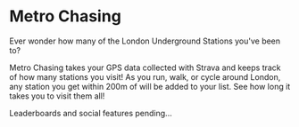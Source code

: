 # Metro Chasing

Ever wonder how many of the London Underground Stations you've been to?

Metro Chasing takes your GPS data collected with Strava and keeps track of how many stations you visit! As you run, walk, or cycle around London, any station you get within 200m of will be added to your list. See how long it takes you to visit them all!

Leaderboards and social features pending...